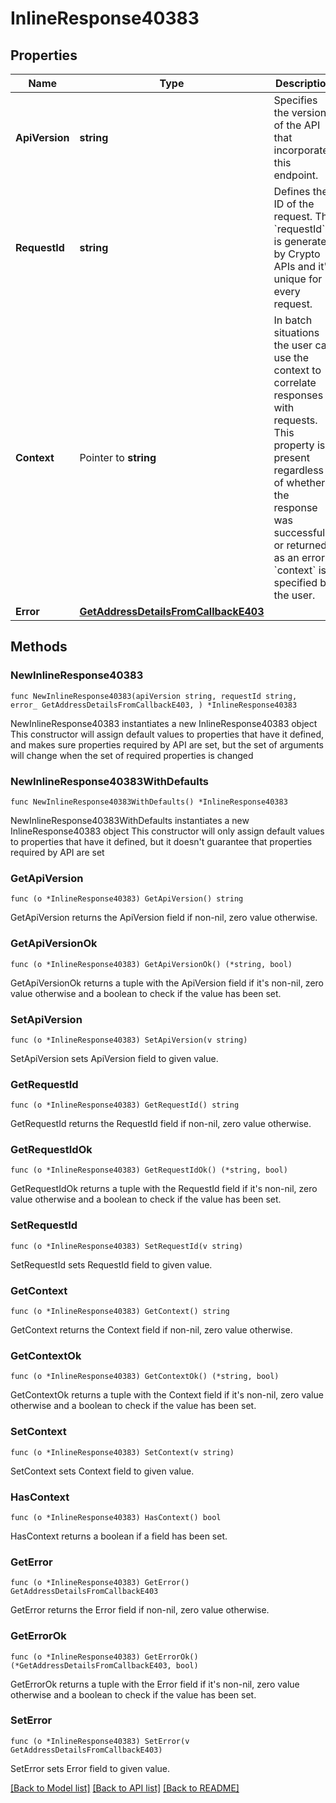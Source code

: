 # InlineResponse40383

## Properties

Name | Type | Description | Notes
------------ | ------------- | ------------- | -------------
**ApiVersion** | **string** | Specifies the version of the API that incorporates this endpoint. | 
**RequestId** | **string** | Defines the ID of the request. The &#x60;requestId&#x60; is generated by Crypto APIs and it&#39;s unique for every request. | 
**Context** | Pointer to **string** | In batch situations the user can use the context to correlate responses with requests. This property is present regardless of whether the response was successful or returned as an error. &#x60;context&#x60; is specified by the user. | [optional] 
**Error** | [**GetAddressDetailsFromCallbackE403**](GetAddressDetailsFromCallbackE403.md) |  | 

## Methods

### NewInlineResponse40383

`func NewInlineResponse40383(apiVersion string, requestId string, error_ GetAddressDetailsFromCallbackE403, ) *InlineResponse40383`

NewInlineResponse40383 instantiates a new InlineResponse40383 object
This constructor will assign default values to properties that have it defined,
and makes sure properties required by API are set, but the set of arguments
will change when the set of required properties is changed

### NewInlineResponse40383WithDefaults

`func NewInlineResponse40383WithDefaults() *InlineResponse40383`

NewInlineResponse40383WithDefaults instantiates a new InlineResponse40383 object
This constructor will only assign default values to properties that have it defined,
but it doesn't guarantee that properties required by API are set

### GetApiVersion

`func (o *InlineResponse40383) GetApiVersion() string`

GetApiVersion returns the ApiVersion field if non-nil, zero value otherwise.

### GetApiVersionOk

`func (o *InlineResponse40383) GetApiVersionOk() (*string, bool)`

GetApiVersionOk returns a tuple with the ApiVersion field if it's non-nil, zero value otherwise
and a boolean to check if the value has been set.

### SetApiVersion

`func (o *InlineResponse40383) SetApiVersion(v string)`

SetApiVersion sets ApiVersion field to given value.


### GetRequestId

`func (o *InlineResponse40383) GetRequestId() string`

GetRequestId returns the RequestId field if non-nil, zero value otherwise.

### GetRequestIdOk

`func (o *InlineResponse40383) GetRequestIdOk() (*string, bool)`

GetRequestIdOk returns a tuple with the RequestId field if it's non-nil, zero value otherwise
and a boolean to check if the value has been set.

### SetRequestId

`func (o *InlineResponse40383) SetRequestId(v string)`

SetRequestId sets RequestId field to given value.


### GetContext

`func (o *InlineResponse40383) GetContext() string`

GetContext returns the Context field if non-nil, zero value otherwise.

### GetContextOk

`func (o *InlineResponse40383) GetContextOk() (*string, bool)`

GetContextOk returns a tuple with the Context field if it's non-nil, zero value otherwise
and a boolean to check if the value has been set.

### SetContext

`func (o *InlineResponse40383) SetContext(v string)`

SetContext sets Context field to given value.

### HasContext

`func (o *InlineResponse40383) HasContext() bool`

HasContext returns a boolean if a field has been set.

### GetError

`func (o *InlineResponse40383) GetError() GetAddressDetailsFromCallbackE403`

GetError returns the Error field if non-nil, zero value otherwise.

### GetErrorOk

`func (o *InlineResponse40383) GetErrorOk() (*GetAddressDetailsFromCallbackE403, bool)`

GetErrorOk returns a tuple with the Error field if it's non-nil, zero value otherwise
and a boolean to check if the value has been set.

### SetError

`func (o *InlineResponse40383) SetError(v GetAddressDetailsFromCallbackE403)`

SetError sets Error field to given value.



[[Back to Model list]](../README.md#documentation-for-models) [[Back to API list]](../README.md#documentation-for-api-endpoints) [[Back to README]](../README.md)


